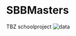 # SBBMasters

TBZ schoolproject
![data](https://img.shields.io/badge/<data>-<abfahrten_zhb.csv>-<green>.svg)

